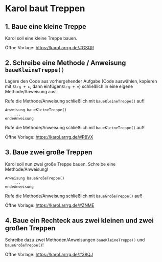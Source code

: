# Karol baut Treppen

## 1. Baue eine kleine Treppe

Karol soll eine kleine Treppe bauen.

Öffne Vorlage: <a href="https://karol.arrrg.de/#open:https://inf.pirckheimer-gymnasium.de/fh/karol/raw/branch/main/10_Sequenz-Methode/Treppen/1.json" target="_blank">https://karol.arrrg.de/#GSQR</a>

## 2. Schreibe eine Methode / Anweisung `baueKleineTreppe()`

Lagere den Code aus vorhergehender Aufgabe (Code auswählen, kopieren mit
`Strg + c`, dann einfügen`Strg + v`) schließlich in eine eigene
Methode/Anweisung aus!

Rufe die Methode/Anweisung schließlich mit `baueKleineTreppe()` auf!

```
Anweisung baueKleineTreppe()
    ...
endeAnweisung
```

Rufe die Methode/Anweisung schließlich mit `baueKleineTreppe()` auf!

Öffne Vorlage: <a href="https://karol.arrrg.de/#open:https://inf.pirckheimer-gymnasium.de/fh/karol/raw/branch/main/10_Sequenz-Methode/Treppen/2.json" target="_blank">https://karol.arrrg.de/#P8VX</a>

## 3. Baue zwei große Treppen

Karol soll nun zwei große Treppe bauen. Schreibe eine Methode/Anweisung!

```
Anweisung baueGroßeTreppe()
    ...
endeAnweisung
```

Rufe die Methode/Anweisung schließlich mit `baueGroßeTreppe()` auf!

Öffne Vorlage: <a href="https://karol.arrrg.de/#open:https://inf.pirckheimer-gymnasium.de/fh/karol/raw/branch/main/10_Sequenz-Methode/Treppen/3.json" target="_blank">https://karol.arrrg.de/#ZNME</a>

## 4. Baue ein Rechteck aus zwei kleinen und zwei großen Treppen

Schreibe dazu zwei Methoden/Anweisungen `baueKleineTreppe()` und `baueGroßeTreppe()`!

Öffne Vorlage: <a href="https://karol.arrrg.de/#open:https://inf.pirckheimer-gymnasium.de/fh/karol/raw/branch/main/10_Sequenz-Methode/Treppen/4.json" target="_blank">https://karol.arrrg.de/#38QJ</a>
